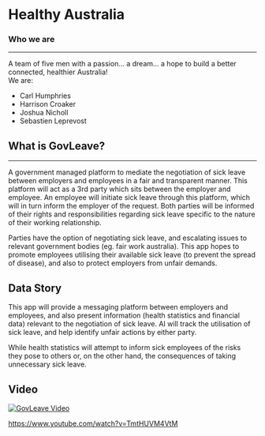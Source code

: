 # Healthy Australia
### Who we are
***
A team of five men with a passion... a dream... a hope to build a better connected, healthier Australia!
&nbsp;  
We are:
  * Carl Humphries
  * Harrison Croaker
  * Joshua Nicholl
  * Sebastien Leprevost
## What is GovLeave?
***
A government managed platform to mediate the negotiation of sick leave between employers and employees in a fair and transparent manner. This platform will act as a 3rd party which sits between the employer and employee. An employee will initiate sick leave through this platform, which will in turn inform the employer of the request. Both parties will be informed of their rights and responsibilities regarding sick leave specific to the nature of their working relationship.

Parties have the option of negotiating sick leave, and escalating issues to relevant government bodies (eg. fair work australia). This app hopes to promote employees utilising their available sick leave (to prevent the spread of disease), and also to protect employers from unfair demands.
## Data Story

 
This app will provide a messaging platform between employers and employees, and also present information (health statistics and financial data) relevant to the negotiation of sick leave. AI will track the utilisation of sick leave, and help identify unfair actions by either party.
 
While health statistics will attempt to inform sick employees of the risks they pose to others or, on the other hand, the consequences of taking unnecessary sick leave.

## Video
[![GovLeave Video](http://img.youtube.com/vi/TmtHUVM4VtM/0.jpg)](http://www.youtube.com/watch?v=TmtHUVM4VtM)

https://www.youtube.com/watch?v=TmtHUVM4VtM
